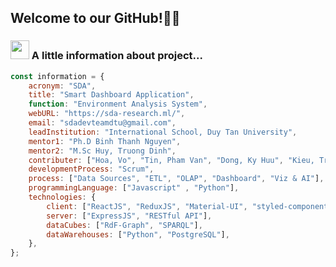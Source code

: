## Welcome to our GitHub!👨‍💻

### <img src="https://media.giphy.com/media/WUlplcMpOCEmTGBtBW/giphy.gif" width="30"> A little information about project...

```js
const information = {
	acronym: "SDA",
	title: "Smart Dashboard Application",
  	function: "Environment Analysis System",
  	webURL: "https://sda-research.ml/",
	email: "sdadevteamdtu@gmail.com",
  	leadInstitution: "International School, Duy Tan University",
  	mentor1: "Ph.D Binh Thanh Nguyen",
  	mentor2: "M.Sc Huy, Truong Dinh",  
  	contributer: ["Hoa, Vo", "Tin, Pham Van", "Dong, Ky Huu", "Kieu, Tran Thanh"],
  	developmentProcess: "Scrum",
  	process: ["Data Sources", "ETL", "OLAP", "Dashboard", "Viz & AI"],
  	programmingLanguage: ["Javascript" , "Python"],
  	technologies: {
		client: ["ReactJS", "ReduxJS", "Material-UI", "styled-components", "react-dnd", "beautiful-react-diagrams"],
		server: ["ExpressJS", "RESTful API"],
		dataCubes: ["RdF-Graph", "SPARQL"],
		dataWarehouses: ["Python", "PostgreSQL"],
	},
};
```
